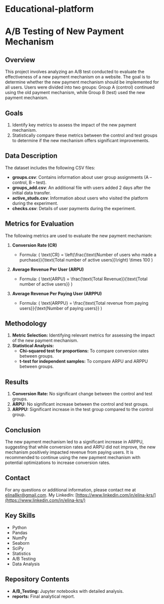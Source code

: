 # Educational-platform

# A/B Testing of New Payment Mechanism

## Overview

This project involves analyzing an A/B test conducted to evaluate the effectiveness of a new payment mechanism on a website. The goal is to determine whether the new payment mechanism should be implemented for all users. Users were divided into two groups: Group A (control) continued using the old payment mechanism, while Group B (test) used the new payment mechanism.

## Goals

1. Identify key metrics to assess the impact of the new payment mechanism.
2. Statistically compare these metrics between the control and test groups to determine if the new mechanism offers significant improvements.

## Data Description

The dataset includes the following CSV files:

- **groups.csv**: Contains information about user group assignments (A – control, B – test).
- **groups_add.csv**: An additional file with users added 2 days after the initial data transfer.
- **active_studs.csv**: Information about users who visited the platform during the experiment.
- **checks.csv**: Details of user payments during the experiment.

## Metrics for Evaluation

The following metrics are used to evaluate the new payment mechanism:

1. **Conversion Rate (CR)**
   - Formula: \( \text{CR} = \left(\frac{\text{Number of users who made a purchase}}{\text{Total number of active users}}\right) \times 100 \)

2. **Average Revenue Per User (ARPU)**
   - Formula: \( \text{ARPU} = \frac{\text{Total Revenue}}{\text{Total number of active users}} \)

3. **Average Revenue Per Paying User (ARPPU)**
   - Formula: \( \text{ARPPU} = \frac{\text{Total revenue from paying users}}{\text{Number of paying users}} \)

## Methodology

1. **Metric Selection:** Identifying relevant metrics for assessing the impact of the new payment mechanism.
2. **Statistical Analysis:**
   - **Chi-squared test for proportions:** To compare conversion rates between groups.
   - **t-test for independent samples:** To compare ARPU and ARPPU between groups.

## Results

1. **Conversion Rate:** No significant change between the control and test groups.
2. **ARPU:** No significant increase between the control and test groups.
3. **ARPPU:** Significant increase in the test group compared to the control group.

## Conclusion

The new payment mechanism led to a significant increase in ARPPU, suggesting that while conversion rates and ARPU did not improve, the new mechanism positively impacted revenue from paying users. It is recommended to continue using the new payment mechanism with potential optimizations to increase conversion rates.

## Contact

For any questions or additional information, please contact me at elina8kr@gmail.com.
My LinkedIn: [https://www.linkedin.com/in/elina-krs/](https://www.linkedin.com/in/elina-krs/)

## Key Skills

- Python
- Pandas
- NumPy
- Seaborn
- SciPy
- Statistics
- A/B Testing
- Data Analysis

## Repository Contents

- **A/B_Testing:** Jupyter notebooks with detailed analysis.
- **reports:** Final analytical report.
